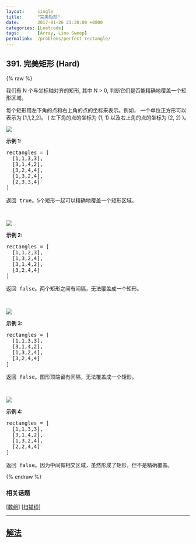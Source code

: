 ```yaml
---
layout:     single
title:      "完美矩形"
date:       2017-01-26 21:30:00 +0800
categories: [Leetcode]
tags:       [Array, Line Sweep]
permalink:  /problems/perfect-rectangle/
---
```


## 391. 完美矩形 (Hard)

{% raw %}

<p>我们有 N 个与坐标轴对齐的矩形, 其中 N &gt; 0, 判断它们是否能精确地覆盖一个矩形区域。</p>

<p>每个矩形用左下角的点和右上角的点的坐标来表示。例如，&nbsp;一个单位正方形可以表示为 [1,1,2,2]。&nbsp;( 左下角的点的坐标为 (1, 1) 以及右上角的点的坐标为 (2, 2) )。</p>

<p><img src="https://assets.leetcode-cn.com/aliyun-lc-upload/uploads/2018/10/22/rectangle_perfect.gif"></p>

<p><strong>示例 1:</strong></p>

<pre>rectangles = [
  [1,1,3,3],
  [3,1,4,2],
  [3,2,4,4],
  [1,3,2,4],
  [2,3,3,4]
]

返回 true。5个矩形一起可以精确地覆盖一个矩形区域。
</pre>

<p>&nbsp;</p>

<p><img src="https://assets.leetcode-cn.com/aliyun-lc-upload/uploads/2018/10/22/rectangle_separated.gif"></p>

<p><strong>示例&nbsp;2:</strong></p>

<pre>rectangles = [
  [1,1,2,3],
  [1,3,2,4],
  [3,1,4,2],
  [3,2,4,4]
]

返回 false。两个矩形之间有间隔，无法覆盖成一个矩形。
</pre>

<p>&nbsp;</p>

<p><img src="https://assets.leetcode-cn.com/aliyun-lc-upload/uploads/2018/10/22/rectangle_hole.gif"></p>

<p><strong>示例 3:</strong></p>

<pre>rectangles = [
  [1,1,3,3],
  [3,1,4,2],
  [1,3,2,4],
  [3,2,4,4]
]

返回 false。图形顶端留有间隔，无法覆盖成一个矩形。
</pre>

<p>&nbsp;</p>

<p><img src="https://assets.leetcode-cn.com/aliyun-lc-upload/uploads/2018/10/22/rectangle_intersect.gif"></p>

<p><strong>示例 4:</strong></p>

<pre>rectangles = [
  [1,1,3,3],
  [3,1,4,2],
  [1,3,2,4],
  [2,2,4,4]
]

返回 false。因为中间有相交区域，虽然形成了矩形，但不是精确覆盖。
</pre>

{% endraw %}

### 相关话题
  [[数组](https://github.com/awesee/leetcode/tree/main/tag/array/README.md)]
  [[扫描线](https://github.com/awesee/leetcode/tree/main/tag/line-sweep/README.md)]

---

## [解法](https://github.com/awesee/leetcode/tree/main/problems/perfect-rectangle)
